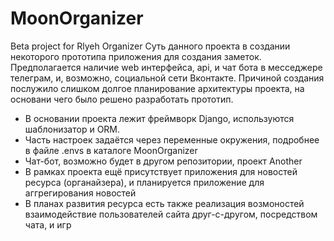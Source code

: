 # MoonOrganizer
Beta project for Rlyeh Organizer
Суть данного проекта в создании некоторого прототипа приложения для создания заметок. Предполагается наличие web интерфейса, api, и чат бота в месседжере телеграм, и, возможно, социальной сети Вконтакте. 
Причиной создания послужило слишком долгое планирование архитектуры проекта, на основани чего было решено разработать прототип.
* В основании проекта лежит фреймворк Django, используются шаблонизатор и ORM.
* Часть настроек задаётся через переменные окружения, подробнее в файле .envs в каталоге MoonOrganizer
* Чат-бот, возможно будет в другом репозитории, проект Another
* В рамках проекта ещё присутствует приложения для новостей ресурса (органайзера), и планируется приложение для аггрегирования новостей
* В планах развития ресурса есть также реализация возмоностей взаимодействие пользователей сайта друг-с-другом, посредством чата, и игр
